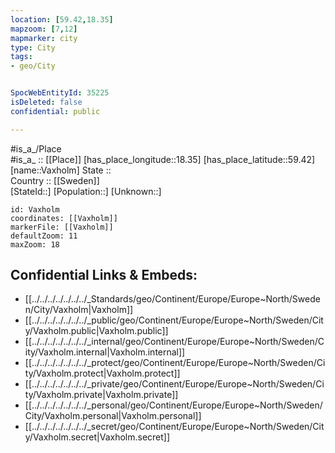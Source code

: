 ```yaml
---
location: [59.42,18.35] 
mapzoom: [7,12] 
mapmarker: city 
type: City
tags:
- geo/City


SpocWebEntityId: 35225
isDeleted: false
confidential: public

---
```

#is_a_/Place  
#is_a_ :: [[Place]] 
[has_place_longitude::18.35] 
[has_place_latitude::59.42] 
[name::Vaxholm] 
State ::  
Country :: [[Sweden]]  
[StateId::] 
[Population::] 
[Unknown::] 


```leaflet
id: Vaxholm
coordinates: [[Vaxholm]] 
markerFile: [[Vaxholm]] 
defaultZoom: 11 
maxZoom: 18
```


## Confidential Links & Embeds: 
- [[../../../../../../../_Standards/geo/Continent/Europe/Europe~North/Sweden/City/Vaxholm|Vaxholm]] 
- [[../../../../../../../_public/geo/Continent/Europe/Europe~North/Sweden/City/Vaxholm.public|Vaxholm.public]] 
- [[../../../../../../../_internal/geo/Continent/Europe/Europe~North/Sweden/City/Vaxholm.internal|Vaxholm.internal]] 
- [[../../../../../../../_protect/geo/Continent/Europe/Europe~North/Sweden/City/Vaxholm.protect|Vaxholm.protect]] 
- [[../../../../../../../_private/geo/Continent/Europe/Europe~North/Sweden/City/Vaxholm.private|Vaxholm.private]] 
- [[../../../../../../../_personal/geo/Continent/Europe/Europe~North/Sweden/City/Vaxholm.personal|Vaxholm.personal]] 
- [[../../../../../../../_secret/geo/Continent/Europe/Europe~North/Sweden/City/Vaxholm.secret|Vaxholm.secret]] 
